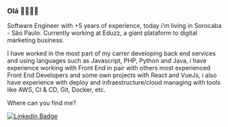 ### Olá 👋✨🇧🇷

Software Engineer with +5 years of experience, today i'm living in Sorocaba - São Paulo. Currently working at Eduzz, a giant plataform to digital marketing business.

I have worked in the most part of my carrer developing back end services and using languages such as Javascript, PHP, Python and Java, i have experience working with Front End in pair with others most experienced Front End Developers and some own projects with React and VueJs, i also have experience with deploy and infraestructure/cloud managing with tools like AWS, CI & CD, Git, Docker, etc.

Where can you find me?

<div>
  <a href="https://www.linkedin.com/in/miguel-augusto/?locale=en_US" rel="nofollow">
    <img 
      src="https://img.shields.io/badge/LinkedIn-0077B5?style=for-the-badge&logo=linkedin&logoColor=white" 
      alt="Linkedin Badge" 
      style="max-width:100%;"
    />
  </a>
</div>
